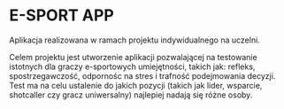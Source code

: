 # E-SPORT APP
Aplikacja realizowana w ramach projektu indywidualnego na uczelni.

Celem projektu jest utworzenie aplikacji pozwalającej na testowanie istotnych dla graczy
e-sportowych umiejętności, takich jak: refleks, spostrzegawczość, odpornośc na stres i
trafność podejmowania decyzji. Test ma na celu ustalenie do jakich pozycji (takich jak lider,
wsparcie, shotcaller czy gracz uniwersalny) najlepiej nadają się różne osoby.
